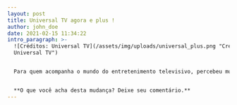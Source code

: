 ```yaml
---
layout: post
title: Universal TV agora e plus !
author: john_doe
date: 2021-02-15 11:34:22
intro_paragraph: >-
  ![Créditos: Universal TV](/assets/img/uploads/universal_plus.png "Créditos:
  Universal TV")


  Para quem acompanha o mundo do entretenimento televisivo, percebeu mudanças de vários gêneros não só na sociedade pelo isolamento social causado pela pandemia do *covid* 19 , como também no modo de como assistimos  TV, diferente de varias emissoras que são foram compradas durante o ano de 2020 , a *Universal TV,* *antes Universal* *Channel* , gora denominada de *Universal + (Plus)*, decidiu levar seus canal para outro patamar,  desta vez sua mudança de logo diz muito , a novidade conta a utilização na tecnologia de *streaming* para disseminar sua programação para outras telas, isso mesmo, seus filmes e seriados favoritos poderão ser assistidos em qualquer lugar e momento através da internet utilizando dispositivos moveis, como celulares, *Tablets,* *Notebooks* e até na própria S*mart TV*. 


  **O que você acha desta mudança? Deixe seu comentário.**
---
```

